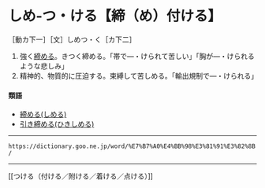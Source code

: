 # しめ‐つ・ける【締（め）付ける】

［動カ下一］［文］しめつ・く［カ下二］

1. 強く[締める](しめる（締める／閉める）)。きつく締める。「帯で―・けられて苦しい」「胸が―・けられるような悲しみ」
2. 精神的、物質的に圧迫する。束縛して苦しめる。「輸出規制で―・けられる」
    

#### 類語

-   [締める(しめる)](https://dictionary.goo.ne.jp/word/%E7%B7%A0%E3%82%81%E3%82%8B/#jn-101073)
-   [引き締める(ひきしめる)](https://dictionary.goo.ne.jp/word/%E5%BC%95%E7%B7%A0%E3%82%81%E3%82%8B/#jn-183744)

---
`https://dictionary.goo.ne.jp/word/%E7%B7%A0%E4%BB%98%E3%81%91%E3%82%8B/`

---
[[つける（付ける／附ける／着ける／点ける）]]